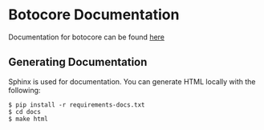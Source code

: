 # Botocore Documentation

Documentation for botocore can be found [here](https://botocore.amazonaws.com/v1/documentation/api/latest/index.html)

## Generating Documentation

Sphinx is used for documentation. You can generate HTML locally with the
following:

```
$ pip install -r requirements-docs.txt
$ cd docs
$ make html
```
